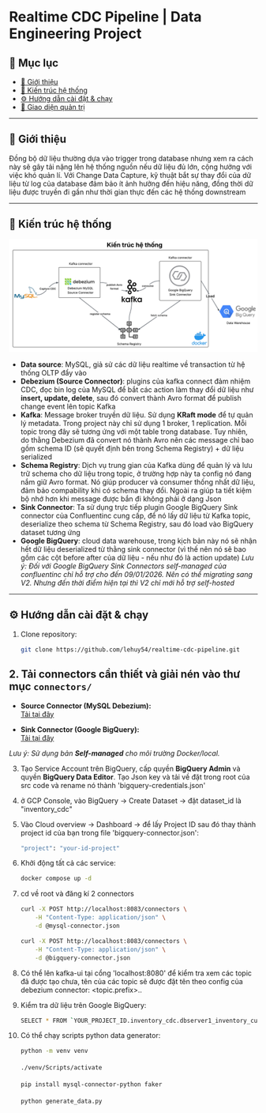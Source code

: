 # Realtime CDC Pipeline | Data Engineering Project

## 📑 Mục lục
- [🎯 Giới thiệu](#-giới-thiệu)  
- [🧩 Kiến trúc hệ thống](#-kiến-trúc-hệ-thống)   
- [⚙️ Hướng dẫn cài đặt & chạy](#️-hướng-dẫn-cài-đặt--chạy)  
- [🔗 Giao diện quản trị](#-giao-diện-quản-trị)  

---

## 🎯 Giới thiệu

 Đồng bộ dữ liệu thường dựa vào trigger trong database nhưng xem ra cách này sẽ gây tải nặng lên hệ thống nguồn nếu dữ liệu đủ lớn, cộng hưởng với việc khó quản lí. Với Change Data Capture, kỹ thuật bắt sự thay đổi của dữ liệu từ log của database đảm bảo ít ảnh hưởng đến hiệu năng, đồng thời dữ liệu được truyền đi gần như thời gian thực đến các hệ thống downstream

---

## 🧩 Kiến trúc hệ thống

![Kiến trúc hệ thống](https://github.com/lehuy54/realtime-cdc-pipeline/blob/main/System%20Architecture.png)

- **Data source**: MySQL, giả sử các dữ liệu realtime về transaction từ hệ thống OLTP đẩy vào  
- **Debezium (Source Connector)**: plugins của kafka connect đảm nhiệm CDC, đọc bin log của MySQL để bắt các action làm thay đổi dữ liệu như **insert, update, delete**, sau đó convert thành Avro format để publish change event lên topic Kafka
- **Kafka**: Message broker truyền dữ liệu. Sử dụng **KRaft mode** để tự quản lý metadata. Trong project này chỉ sử dụng 1 broker, 1 replication. Mỗi topic trong đây sẽ tương ứng với một table trong database. Tuy nhiên, do thằng Debezium đã convert nó thành Avro nên các message chỉ bao gồm schema ID (sẽ quyết định bên trong Schema Registry) + dữ liệu serialized
- **Schema Registry**: Dịch vụ trung gian của Kafka dùng để quản lý và lưu trữ schema cho dữ liệu trong topic, ở trường hợp này ta config nó đang nắm giữ Avro format. Nó giúp producer và consumer thống nhất dữ liệu, đảm bảo compability khi có schema thay đổi. Ngoài ra giúp ta tiết kiệm bộ nhớ hơn khi message được bắn đi không phải ở dạng Json  
- **Sink Connector**: Ta sử dụng trực tiếp plugin Google BigQuery Sink connector của Confluentinc cung cấp, để nó lấy dữ liệu từ Kafka topic, deserialize theo schema từ Schema Registry, sau đó load vào BigQuery dataset tương ứng
- **Google BigQuery**: cloud data warehouse, trong kịch bản này nó sẽ nhận hết dữ liệu deserialized từ thằng sink connector (vì thế nên nó sẽ bao gồm các cột before after của dữ liệu - nếu như đó là action update)
*Lưu ý: Đối với Google BigQuery Sink Connectors self-managed của confluentinc chỉ hỗ trợ cho đến 09/01/2026. Nên có thể migrating sang V2. Nhưng đến thời điểm hiện tại thì V2 chỉ mới hỗ trợ self-hosted*
---

## ⚙️ Hướng dẫn cài đặt & chạy

1. Clone repository:
    ```bash
    git clone https://github.com/lehuy54/realtime-cdc-pipeline.git
    ```
## 2. Tải connectors cần thiết và giải nén vào thư mục `connectors/`

- **Source Connector (MySQL Debezium):**  
  [Tải tại đây](https://repo1.maven.org/maven2/io/debezium/debezium-connector-mysql/2.5.4.Final/debezium-connector-mysql-2.5.4.Final-plugin.tar.gz)

- **Sink Connector (Google BigQuery):**  
  [Tải tại đây](https://www.confluent.io/hub/wepay/kafka-connect-bigquery)

*Lưu ý: Sử dụng bản **Self-managed** cho môi trường Docker/local.*


3. Tạo Service Account trên BigQuery, cấp quyền **BigQuery Admin** và quyền **BigQuery Data Editor**. Tạo Json key và tải về đặt trong root của src code và rename nó thành 'bigquery-credentials.json' 

4. ở GCP Console, vào BigQuery -> Create Dataset -> đặt dataset_id là "inventory_cdc"

5. Vào Cloud overview -> Dashboard -> để lấy Project ID sau đó thay thành project id của bạn trong file 'bigquery-connector.json':
    ```bash
    "project": "your-id-project"
    ```
6. Khởi động tất cả các service:
    ```bash
    docker compose up -d
    ```
7. cd về root và đăng kí 2 connectors
    ```bash
    curl -X POST http://localhost:8083/connectors \
        -H "Content-Type: application/json" \
        -d @mysql-connector.json

    ```
    ```bash
    curl -X POST http://localhost:8083/connectors \
        -H "Content-Type: application/json" \
        -d @bigquery-connector.json

    ```
8. Có thể lên kafka-ui tại cổng 'localhost:8080' để kiểm tra xem các topic đã được tạo chưa, tên của các topic sẽ được đặt tên theo config của debezium connector: <topic.prefix>.<database>.<table>

9. Kiểm tra dữ liệu trên Google BigQuery:
    ```bash
    SELECT * FROM `YOUR_PROJECT_ID.inventory_cdc.dbserver1_inventory_customers` LIMIT 10;
    ```
10. Có thể chạy scripts python data generator:
    ```bash
    python -m venv venv

    ./venv/Scripts/activate

    pip install mysql-connector-python faker

    python generate_data.py
    ```
